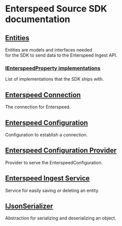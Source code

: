 # Enterspeed Source SDK documentation

## [Entities](./entities/README.md)

Entities are models and interfaces needed  
for the SDK to send data to the Enterspeed Ingest API.

### [IEnterspeedProperty implementations](./entities/properties/README.md)

List of implementations that the SDK ships with.

## [Enterspeed Connection](./connection/README.md)

The connection for Enterspeed.

## [Enterspeed Configuration](./configuration/README.md)

Configuration to establish a connection.

## [Enterspeed Configuration Provider](./providers/enterspeed-configuration-provider/README.md)

Provider to serve the EnterspeedConfiguration.

## [Enterspeed Ingest Service](./services/enterspeed-ingest-service/README.md)

Service for easily saving or deleting an entity.

## [IJsonSerializer](./services/json-serializer/README.md)

Abstraction for serializing and deserializing an object.
